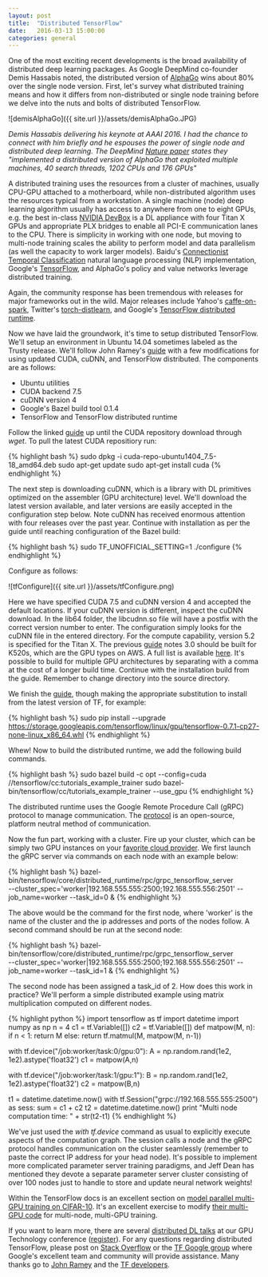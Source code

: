```yaml
---
layout: post
title:  "Distributed TensorFlow"
date:   2016-03-13 15:00:00
categories: general
---
```


One of the most exciting recent developments is the broad availability of distributed deep learning packages.  As Google DeepMind co-founder Demis Hassabis noted, the distributed version of [AlphaGo][deepmindAG] wins about 80% over the single node version.  First, let's survey what distributed training means and how it differs from non-distributed or single node training before we delve into the nuts and bolts of distributed TensorFlow.

![demisAlphaGo]({{ site.url }}/assets/demisAlphaGo.JPG)

*Demis Hassabis delivering his keynote at AAAI 2016.  I had the chance to connect with him briefly and he espouses the power of single node and distributed deep learning.  The DeepMind [Nature paper][natureGo] states they "implemented a distributed version of AlphaGo that exploited multiple machines, 40 search threads, 1202 CPUs and 176 GPUs"*

A distributed training uses the resources from a cluster of machines, usually CPU-GPU attached to a motherboard, while non-distributed algorithm uses the resources typical from a workstation.  A single machine (node) deep learning algorithm usually has access to anywhere from one to eight GPUs, e.g. the best in-class [NVIDIA DevBox][devBoxLink] is a DL appliance with four Titan X GPUs and appropriate PLX bridges to enable all PCI-E communication lanes to the CPU.  There is simplicity in working with one node, but moving to multi-node training scales the ability to perform model and data parallelism (as well the capacity to work larger models).  Baidu's [Connectionist Temporal Classification][warpCTC] natural language processing (NLP) implementation, Google's [TensorFlow][tf], and AlphaGo's policy and value networks leverage distributed training. 

Again, the community response has been tremendous with releases for major frameworks out in the wild.  Major releases include Yahoo's [caffe-on-spark][caffeSpark], Twitter's [torch-distlearn][torchDist], and Google's [TensorFlow distributed runtime][tfDist].

Now we have laid the groundwork, it's time to setup distributed TensorFlow.  We'll setup an environment in Ubuntu 14.04 sometimes labeled as the Trusty release.  We'll follow John Ramey's [guide][ramGuide] with a few modifications for using updated CUDA, cuDNN, and TensorFlow distributed.  The components are as follows:

- Ubuntu utilities
- CUDA backend 7.5
- cuDNN version 4 
- Google's Bazel build tool 0.1.4
- TensorFlow and TensorFlow distributed runtime

Follow the linked [guide][ramGuide] up until the CUDA repository download through *wget*.  To pull the latest CUDA repositiory run:

{% highlight bash %}
sudo dpkg -i cuda-repo-ubuntu1404_7.5-18_amd64.deb
sudo apt-get update
sudo apt-get install cuda
{% endhighlight %}

The next step is downloading cuDNN, which is a library with DL primitives optimized on the assembler (GPU architecture) level.  We'll download the latest version available, and later versions are easily accepted in the configuration step below.  Note cuDNN has received enormous attention with four releases over the past year.  Continue with installation as per the guide until reaching configuration of the Bazel build:

{% highlight bash %}
sudo TF_UNOFFICIAL_SETTING=1 ./configure
{% endhighlight %}

Configure as follows:

![tfConfigure]({{ site.url }}/assets/tfConfigure.png)

Here we have specified CUDA 7.5 and cuDNN version 4 and accepted the default locations.  If your cuDNN version is different, inspect the cuDNN download.  In the lib64 folder, the libcudnn.so file will have a postfix with the correct version number to enter.  The configuration simply looks for the cuDNN file in the entered directory.  For the compute capability, version 5.2 is specified for the Titan X.  The previous [guide][ramGuide] notes 3.0 should be built for K520s, which are the GPU types on AWS.  A full list is available [here][nvCompute].  It's possible to build for multiple GPU architectures by separating with a comma at the cost of a longer build time.  Continue with the installation build from the guide.  Remember to change directory into the source directory.  

We finish the [guide][ramGuide], though making the appropriate substitution to install from the latest version of TF, for example:

{% highlight bash %}
sudo pip install --upgrade https://storage.googleapis.com/tensorflow/linux/gpu/tensorflow-0.7.1-cp27-none-linux_x86_64.whl
{% endhighlight %}

Whew! Now to build the distributed runtime, we add the following build commands.

{% highlight bash %}
sudo bazel build -c opt --config=cuda //tensorflow/cc:tutorials_example_trainer
sudo bazel-bin/tensorflow/cc/tutorials_example_trainer --use_gpu
{% endhighlight %}

The distributed runtime uses the Google Remote Procedure Call (gRPC) protocol to manage communication.  The [protocol][grpc] is an open-source, platform neutral method of communication. 

Now the fun part, working with a cluster.  Fire up your cluster, which can be simply two GPU instances on your [favorite cloud provider][cloudNV].  We first launch the gRPC server via commands on each node with an example below:

{% highlight bash %}
bazel-bin/tensorflow/core/distributed_runtime/rpc/grpc_tensorflow_server \
--cluster_spec='worker|192.168.555.555:2500;192.168.555.556:2501' --job_name=worker --task_id=0 &
{% endhighlight %}

The above would be the command for the first node, where 'worker' is the name of the cluster and the ip addresses and ports of the nodes follow.  A second command should be run at the second node:

{% highlight bash %}
bazel-bin/tensorflow/core/distributed_runtime/rpc/grpc_tensorflow_server \
--cluster_spec='worker|192.168.555.555:2500;192.168.555.556:2501' --job_name=worker --task_id=1 &
{% endhighlight %}

The second node has been assigned a task_id of 2.  How does this work in practice?  We'll perform a simple distributed example using matrix multiplication computed on different nodes.

{% highlight python %}
import tensorflow as tf
import datetime
import numpy as np
n = 4
c1 = tf.Variable([])
c2 = tf.Variable([])
def matpow(M, n):
    if n < 1: 
        return M
    else:
        return tf.matmul(M, matpow(M, n-1))

with tf.device("/job:worker/task:0/gpu:0"):
    A = np.random.rand(1e2, 1e2).astype('float32')
    c1 = matpow(A,n)
    
with tf.device("/job:worker/task:1/gpu:1"):
    B = np.random.rand(1e2, 1e2).astype('float32')
    c2 = matpow(B,n)
    
t1 = datetime.datetime.now()
with tf.Session("grpc://192.168.555.555:2500") as sess:
    sum = c1 + c2
t2 = datetime.datetime.now()
print "Multi node computation time: " + str(t2-t1)
{% endhighlight %}

We've just used the *with tf.device* command as usual to explicitly execute aspects of the computation graph.  The session calls a node and the gRPC protocol handles communication on the cluster seamlessly (remember to paste the correct IP address for your head node).  It's possible to implement more complicated parameter server training paradigms, and Jeff Dean has mentioned they devote a separate parameter server cluster consisting of over 100 nodes just to handle to store and update neural network weights!

Within the TensorFlow docs is an excellent section on [model parallel multi-GPU training on CIFAR-10][cifar10].  It's an excellent exercise to modify [their multi-GPU code][cifar10gpu] for multi-node, multi-GPU training.

If you want to learn more, there are several [distributed DL talks][gtcDist] at our GPU Technology conference ([register][regGTC]).  For any questions regarding distributed TensorFlow, please post on [Stack Overflow][so] or the [TF Google group][tfGroup] where Google's excellent team and community will provide assistance.  Many thanks go to [John Ramey][ramey] and the [TF developers][tfDevs].  

[nvCompute]: https://developer.nvidia.com/cuda-gpus
[ramGuide]: http://ramhiser.com/2016/01/05/installing-tensorflow-on-an-aws-ec2-instance-with-gpu-support/
[regGTC]: https://gputechconf.smarteventscloud.com/portal/registration/leot21673
[gtcDist]: http://registration.gputechconf.com/quicklink/3FfciVD
[tfDevs]: https://www.tensorflow.org/about.html
[warpCTC]: https://github.com/baidu-research/warp-ctc
[deepmindAG]: https://deepmind.com/alpha-go.html
[devBoxLink]: https://developer.nvidia.com/devbox
[ramey]: http://ramhiser.com/
[cloudNV]: http://www.nvidia.com/object/gpu-cloud-computing-services.html
[gRPC]: http://www.grpc.io/docs/
[cifar10]: https://www.tensorflow.org/versions/r0.7/tutorials/deep_cnn/index.html
[cifar10gpu]: https://github.com/tensorflow/tensorflow/blob/d6357a5849db980df51d00d8a9ff874cda2faeb3/tensorflow/models/image/cifar10/cifar10_multi_gpu_train.py
[caffeSpark]: https://github.com/yahoo/CaffeOnSpark
[torchDist]: https://github.com/twitter/torch-distlearn
[tfDist]: https://github.com/tensorflow/tensorflow/tree/b88971051fbc49fa1e0b91ec1b0b60defa11697e/tensorflow/core/distributed_runtime
[tf]: https://github.com/tensorflow/tensorflow
[natureGo]: http://www.nature.com/nature/journal/v529/n7587/full/nature16961.html
[so]: http://stackoverflow.com/questions/tagged/tensorflow
[tfGroup]: https://groups.google.com/a/tensorflow.org/forum/#!forum/discuss